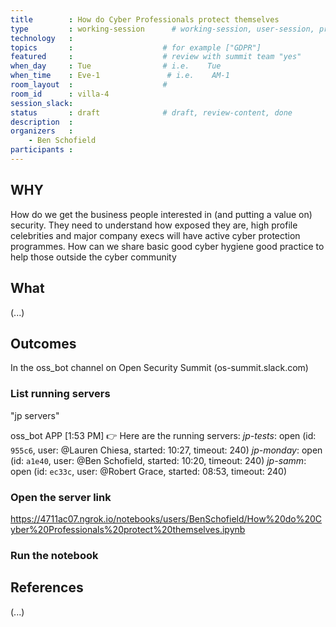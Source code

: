 ```yaml
---
title        : How do Cyber Professionals protect themselves
type         : working-session      # working-session, user-session, product-session
technology   :
topics       :                    # for example ["GDPR"]
featured     :                    # review with summit team "yes"
when_day     : Tue                # i.e.    Tue
when_time    : Eve-1               # i.e.    AM-1
room_layout  :                    #
room_id      : villa-4
session_slack: 
status       : draft              # draft, review-content, done
description  :
organizers   :
    - Ben Schofield
participants :
---
```


## WHY

How do we get the business people interested in (and putting a value on) security.  They need to understand how exposed they are, high profile celebrities and major company execs will have active cyber protection programmes.  How can we share basic good cyber hygiene good practice to help those outside the cyber community

## What

(...)

## Outcomes

In the oss_bot channel on Open Security Summit (os-summit.slack.com) 

### List running servers
"jp servers"

oss_bot APP [1:53 PM]
:point_right: Here are the running servers:
*jp-tests*: open (id: `955c6`, user: @Lauren Chiesa, started: 10:27, timeout: 240)
*jp-monday*: open (id: `a1e40`, user: @Ben Schofield, started: 10:20, timeout: 240)
*jp-samm*: open (id: `ec33c`, user: @Robert Grace, started: 08:53, timeout: 240)

### Open the server link

https://4711ac07.ngrok.io/notebooks/users/BenSchofield/How%20do%20Cyber%20Professionals%20protect%20themselves.ipynb

### Run the notebook

## References

(...)

